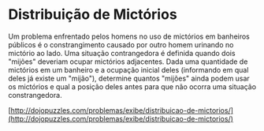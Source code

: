 # Distribuição de Mictórios

Um problema enfrentado pelos homens no uso de mictórios em banheiros públicos é o constrangimento causado por outro homem urinando no mictório ao lado. Uma situação contrangedora é definida quando dois "mijões" deveriam ocupar mictórios adjacentes.
Dada uma quantidade de mictórios em um banheiro e a ocupação inicial deles (informando em qual deles já existe um "mijão"), determine quantos "mijões" ainda podem usar os mictórios e qual a posição deles antes para que não ocorra uma situação constrangedora.

[http://dojopuzzles.com/problemas/exibe/distribuicao-de-mictorios/](http://dojopuzzles.com/problemas/exibe/distribuicao-de-mictorios/)